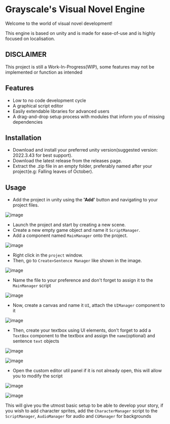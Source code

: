 # Grayscale's Visual Novel Engine
Welcome to the world of visual novel development!

This engine is based on unity and is made for ease-of-use and is highly focused on localisation.

## DISCLAIMER
This project is still a Work-In-Progress(WIP), some features may not be implemented or function as intended

## Features
- Low to no code development cycle
- A graphical script editor
- Easily extendable libraries for advanced users
- A drag-and-drop setup process with modules that inform you of missing dependencies

## Installation
- Download and install your preferred unity version(suggested version: 2022.3.43 for best support).
- Download the latest release from the releases page.
- Extract the .zip file in an empty folder, preferably named after your project(e.g: Falling leaves of October).

## Usage
- Add the project in unity using the **'Add'** button and navigating to your project files.

![image](https://user-images.githubusercontent.com/45263750/132753210-2fcea2a1-433f-4dc8-9882-e6b74ed23fd2.png)

- Launch the project and start by creating a new scene.
- Create a new empty game object and name it `ScriptManager`.
- Add a component named `MainManager` onto the project.

![image](https://github.com/user-attachments/assets/0d3d4349-f44b-41f9-8817-9ce0fd85f47b)

- Right click in the `project` window.
- Then, go to `Create>Sentence Manager` like shown in the image.

![image](https://user-images.githubusercontent.com/45263750/132752576-bbe18e99-7a1c-4d61-b578-c1214cb63af8.png)

- Name the file to your preference and don't forget to assign it to the `MainManager` script

![image](https://github.com/user-attachments/assets/3779e2d8-2501-4661-a5c7-34f29b44fdf9)

- Now, create a canvas and name it `UI`, attach the `UIManager` component to it

![image](https://github.com/user-attachments/assets/41cfbcb1-3e9f-456f-8358-c1991d8ecd56)

- Then, create your textbox using UI elements, don't forget to add a `TextBox` component to the textbox and assign the `name`(optional) and sentence `text` objects

![image](https://github.com/user-attachments/assets/d5b776d5-57c4-4846-b34f-1a614e29ac6d)

![image](https://github.com/user-attachments/assets/4918ce1b-7381-4ed8-a8cf-9c8cc531df6d)

- Open the custom editor util panel if it is not already open, this will allow you to modify the script

![image](https://github.com/user-attachments/assets/67ec825c-5867-48c7-ae45-122b7a421a51)

![image](https://github.com/user-attachments/assets/465bcfa0-6393-4693-a669-c8846d8841ed)

This will give you the utmost basic setup to be able to develop your story, if you wish to add character sprites, add the `CharacterManager` script to the `ScriptManager`, `AudioManager` for audio and `CGManager` for backgrounds
